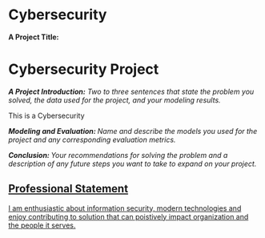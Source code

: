# Cybersecurity
<b>A Project Title: </b>
<h1>Cybersecurity Project</h1>

<em><b> A Project Introduction:</b> Two to three sentences that state the
problem you solved, the data used for the project, and your
modeling results. </em>
<p> This is a Cybersecurity </p>

<em> <b> Modeling and Evaluation: </b> Name and describe the models you
used for the project and any corresponding evaluation metrics.</em>

<em> <b> Conclusion: </b> Your recommendations for solving the problem and a
description of any future steps you want to take to expand on your
project.</em>

<u>

<h2>Professional Statement</h2>
<p>I am enthusiastic about information security, modern technologies and enjoy contributing to solution that can poistively impact organization and the people it serves. </p>

